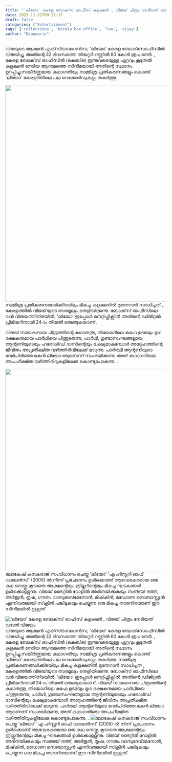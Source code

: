 ```yaml
---
title: "'ലിയോ' കേരള ബോക്‌സ് ഓഫീസ് കളക്ഷൻ , വിജയ് ചിത്രം നേടിയത് വമ്പൻ വിജയം"
date: 2023-11-22T09:21:17
draft: false
categories: ["Entertainment"]
tags: ['collections', 'Kerala box office', 'leo', 'vijay']
author: "Beaumaris"
---
```


വിജയുടെ ആക്ഷൻ എക്‌സ്‌ട്രാവാഗൻസ, 'ലിയോ' കേരള ബോക്‌സോഫീസിൽ വിജയിച്ചു, അതിന്റെ 32 ദിവസത്തെ തിയറ്റർ റണ്ണിൽ 60 കോടി രൂപ നേടി. , കേരള ബോക്‌സ് ഓഫീസിൽ (കെബിഒ) ഇന്നുവരെയുള്ള ഏറ്റവും കൂടുതൽ കളക്ഷൻ നേടിയ ആറാമത്തെ സിനിമയായി അതിന്റെ സ്ഥാനം ഉറപ്പിച്ചു.സങ്കീർണ്ണമായ കഥാഗതിയും സമ്മിശ്ര പ്രതികരണങ്ങളും കൊണ്ട് 'ലിയോ' കേരളത്തിലെ പല റെക്കോർഡുകളും തകർത്തു.

<img class="size-full wp-image-430641 aligncenter" src="https://cdn.boolokam.com/articles/2023/11/qqwe.jpg" alt="" width="1200" height="675" />സമ്മിശ്ര പ്രതികരണങ്ങൾക്കിടയിലും മികച്ച കളക്ഷനിൽ മുന്നേറാൻ സാധിച്ചത് , കേരളത്തിൽ വിജയ്‌യുടെ താരമൂല്യം തെളിയിക്കുന്നു. ബോക്‌സ് ഓഫീസിലെ വൻ വിജയത്തിനിടയിൽ, 'ലിയോ' ഇപ്പോൾ നെറ്റ്ഫ്ലിക്സിൽ അതിന്റെ ഡിജിറ്റൽ പ്രീമിയറിനായി 24-ാം തീയതി ഒരുങ്ങുകയാണ്.

വിജയ് നായകനായ ചിത്രത്തിന്റെ കഥാതന്തു, തിയോഗിലെ കഫേ ഉടമയും മൃഗ രക്ഷകനുമായ പാർഥിയെ പിന്തുടരുന്നു, പാർഥി, ഗുണ്ടാസംഘങ്ങളായ ആന്റണിയുടെയും ഹരോൾഡ് ദാസിന്റെയും ലക്ഷ്യമാകുമ്പോൾ അദ്ദേഹത്തിന്റെ ജീവിതം അപ്രതീക്ഷിത വഴിത്തിരിവിലേക്ക് മാറുന്നു. പാർത്ഥി ആന്റണിയുടെ വേർപിരിഞ്ഞ മകൻ ലിയോ ആണെന്ന് സംശയിക്കുന്നു, അത് കഥാഗതിയെ അപഹീക്ഷിത വഴിത്തിരിവുകളിലേക്കു കൊണ്ടുപോകുന്നു. .

<img class="size-full wp-image-430642 aligncenter" src="https://cdn.boolokam.com/articles/2023/11/qddqddqdf.jpg" alt="" width="1200" height="630" />ലോകേഷ് കനകരാജ് സംവിധാനം ചെയ്ത 'ലിയോ' 'എ ഹിസ്റ്ററി ഓഫ് വയലൻസ്' (2005) ൽ നിന്ന് പ്രചോദനം ഉൾക്കൊണ്ട് ആവേശകരമായ ഒരു കഥ നെയ്തു. കൂടാതെ ആക്ഷന്റെയും ത്രില്ലറിന്റെയും മികച്ച ഘടകങ്ങൾ ഉൾക്കൊള്ളുന്നു. വിജയ് ടൈറ്റിൽ റോളിൽ അഭിനയിക്കുകയും സഞ്ജയ് ദത്ത്, അർജുൻ, തൃഷ, ഗൗതം വാസുദേവ് ​​മേനോൻ, മിഷ്‌കിൻ, മഡോണ സെബാസ്റ്റ്യൻ എന്നിവരുമായി സ്‌ക്രീൻ പങ്കിടുകയും ചെയ്യുന്ന ഒരു മികച്ച താരനിരയാണ് ഈ സിനിമയിൽ ഉള്ളത്.


!['ലിയോ' കേരള ബോക്‌സ് ഓഫീസ് കളക്ഷൻ , വിജയ് ചിത്രം നേടിയത് വമ്പൻ വിജയം](https://cdn.boolokam.com/articles/2023/11/qqwe.jpg)വിജയുടെ ആക്ഷൻ എക്‌സ്‌ട്രാവാഗൻസ, 'ലിയോ' കേരള ബോക്‌സോഫീസിൽ വിജയിച്ചു, അതിന്റെ 32 ദിവസത്തെ തിയറ്റർ റണ്ണിൽ 60 കോടി രൂപ നേടി. , കേരള ബോക്‌സ് ഓഫീസിൽ (കെബിഒ) ഇന്നുവരെയുള്ള ഏറ്റവും കൂടുതൽ കളക്ഷൻ നേടിയ ആറാമത്തെ സിനിമയായി അതിന്റെ സ്ഥാനം ഉറപ്പിച്ചു.സങ്കീർണ്ണമായ കഥാഗതിയും സമ്മിശ്ര പ്രതികരണങ്ങളും കൊണ്ട് 'ലിയോ' കേരളത്തിലെ പല റെക്കോർഡുകളും തകർത്തു. സമ്മിശ്ര പ്രതികരണങ്ങൾക്കിടയിലും മികച്ച കളക്ഷനിൽ മുന്നേറാൻ സാധിച്ചത് , കേരളത്തിൽ വിജയ്‌യുടെ താരമൂല്യം തെളിയിക്കുന്നു. ബോക്‌സ് ഓഫീസിലെ വൻ വിജയത്തിനിടയിൽ, 'ലിയോ' ഇപ്പോൾ നെറ്റ്ഫ്ലിക്സിൽ അതിന്റെ ഡിജിറ്റൽ പ്രീമിയറിനായി 24-ാം തീയതി ഒരുങ്ങുകയാണ്. വിജയ് നായകനായ ചിത്രത്തിന്റെ കഥാതന്തു, തിയോഗിലെ കഫേ ഉടമയും മൃഗ രക്ഷകനുമായ പാർഥിയെ പിന്തുടരുന്നു, പാർഥി, ഗുണ്ടാസംഘങ്ങളായ ആന്റണിയുടെയും ഹരോൾഡ് ദാസിന്റെയും ലക്ഷ്യമാകുമ്പോൾ അദ്ദേഹത്തിന്റെ ജീവിതം അപ്രതീക്ഷിത വഴിത്തിരിവിലേക്ക് മാറുന്നു. പാർത്ഥി ആന്റണിയുടെ വേർപിരിഞ്ഞ മകൻ ലിയോ ആണെന്ന് സംശയിക്കുന്നു, അത് കഥാഗതിയെ അപഹീക്ഷിത വഴിത്തിരിവുകളിലേക്കു കൊണ്ടുപോകുന്നു. . ![](https://cdn.boolokam.com/articles/2023/11/qddqddqdf.jpg)ലോകേഷ് കനകരാജ് സംവിധാനം ചെയ്ത 'ലിയോ' 'എ ഹിസ്റ്ററി ഓഫ് വയലൻസ്' (2005) ൽ നിന്ന് പ്രചോദനം ഉൾക്കൊണ്ട് ആവേശകരമായ ഒരു കഥ നെയ്തു. കൂടാതെ ആക്ഷന്റെയും ത്രില്ലറിന്റെയും മികച്ച ഘടകങ്ങൾ ഉൾക്കൊള്ളുന്നു. വിജയ് ടൈറ്റിൽ റോളിൽ അഭിനയിക്കുകയും സഞ്ജയ് ദത്ത്, അർജുൻ, തൃഷ, ഗൗതം വാസുദേവ് ​​മേനോൻ, മിഷ്‌കിൻ, മഡോണ സെബാസ്റ്റ്യൻ എന്നിവരുമായി സ്‌ക്രീൻ പങ്കിടുകയും ചെയ്യുന്ന ഒരു മികച്ച താരനിരയാണ് ഈ സിനിമയിൽ ഉള്ളത്.

